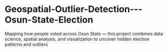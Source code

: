 # Geospatial-Outlier-Detection---Osun-State-Election
Mapping how people voted across Osun State — this project combines data science, spatial analysis, and visualization to uncover hidden election patterns and outliers
